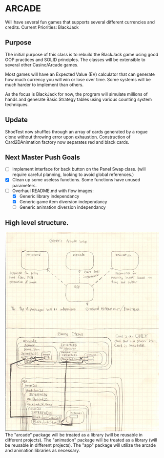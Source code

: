 # ARCADE

Will have several fun games that supports several different currencies and credits.
Current Priorities:
BlackJack

## Purpose

The initial purpose of this class is to rebuild the BlackJack game using good OOP practices and SOLID principles.
The classes will be extensible to several other Casino/Arcade games.

Most games will have an Expected Value (EV) calculator that can generate how much currency you will win or lose over time.
Some systems will be much harder to implement than others.

As the focus is BlackJack for now, the program will simulate millions of hands and generate Basic Strategy tables using various counting system techniques.

## Update

ShoeTest now shuffles through an array of cards generated by a rogue clone without throwing error upon exhaustion.
Construction of Card2DAnimation factory now separates red and black cards.

## Next Master Push Goals

- [ ] Implement interface for back button on the Panel Swap class. (will require careful planning, looking to avoid global references.)
- [x] Clean up some useless functions. Some functions have unused parameters.
- [ ] Overhaul README.md with flow images:
	- [x] Generic library independancy
	- [x] Generic game item diversion independancy
	- [ ] Generic animation diversion independancy

## High level structure.

![Generic Game Structure](readmesrcs/GameSetup.jpg)
The "arcade" package will be treated as a library (will be reusable in different projects).
The "animation" package will be treated as a library (will be reusable in different projects).
The "app" package will utilize the arcade and animation libraries as necessary.
